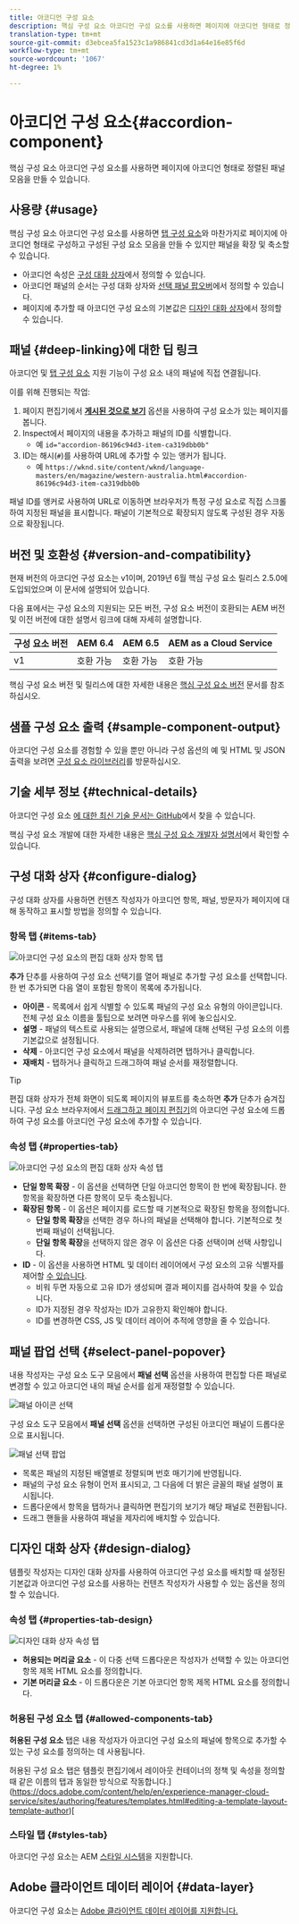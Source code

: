 ```yaml
---
title: 아코디언 구성 요소
description: 핵심 구성 요소 아코디언 구성 요소를 사용하면 페이지에 아코디언 형태로 정렬된 패널 모음을 만들 수 있습니다.
translation-type: tm+mt
source-git-commit: d3ebcea5fa1523c1a986841cd3d1a64e16e85f6d
workflow-type: tm+mt
source-wordcount: '1067'
ht-degree: 1%

---
```



# 아코디언 구성 요소{#accordion-component}

핵심 구성 요소 아코디언 구성 요소를 사용하면 페이지에 아코디언 형태로 정렬된 패널 모음을 만들 수 있습니다.

## 사용량 {#usage}

핵심 구성 요소 아코디언 구성 요소를 사용하면 [탭 구성 요소](tabs.md)와 마찬가지로 페이지에 아코디언 형태로 구성하고 구성된 구성 요소 모음을 만들 수 있지만 패널을 확장 및 축소할 수 있습니다.

* 아코디언 속성은 [구성 대화 상자](#configure-dialog)에서 정의할 수 있습니다.
* 아코디언 패널의 순서는 구성 대화 상자와 [선택 패널 팝오버](#select-panel-popover)에서 정의할 수 있습니다.
* 페이지에 추가할 때 아코디언 구성 요소의 기본값은 [디자인 대화 상자](#design-dialog)에서 정의할 수 있습니다.

## 패널 {#deep-linking}에 대한 딥 링크

아코디언 및 [탭 구성 요소](tabs.md) 지원 기능이 구성 요소 내의 패널에 직접 연결됩니다.

이를 위해 진행되는 작업:

1. 페이지 편집기에서 **[게시된 것으로 보기](https://docs.adobe.com/content/help/en/experience-manager-cloud-service/sites/authoring/fundamentals/editing-content.html#view-as-published)** 옵션을 사용하여 구성 요소가 있는 페이지를 봅니다.
1. Inspect에서 페이지의 내용을 추가하고 패널의 ID를 식별합니다.
   * 예 `id="accordion-86196c94d3-item-ca319dbb0b"`
1. ID는 해시(`#`)를 사용하여 URL에 추가할 수 있는 앵커가 됩니다.
   * 예 `https://wknd.site/content/wknd/language-masters/en/magazine/western-australia.html#accordion-86196c94d3-item-ca319dbb0b`

패널 ID를 앵커로 사용하여 URL로 이동하면 브라우저가 특정 구성 요소로 직접 스크롤하여 지정된 패널을 표시합니다. 패널이 기본적으로 확장되지 않도록 구성된 경우 자동으로 확장됩니다.

## 버전 및 호환성 {#version-and-compatibility}

현재 버전의 아코디언 구성 요소는 v1이며, 2019년 6월 핵심 구성 요소 릴리스 2.5.0에 도입되었으며 이 문서에 설명되어 있습니다.

다음 표에서는 구성 요소의 지원되는 모든 버전, 구성 요소 버전이 호환되는 AEM 버전 및 이전 버전에 대한 설명서 링크에 대해 자세히 설명합니다.

| 구성 요소 버전 | AEM 6.4 | AEM 6.5 | AEM as a Cloud Service |
|--- |--- |---|---|
| v1 | 호환 가능 | 호환 가능 | 호환 가능 |

핵심 구성 요소 버전 및 릴리스에 대한 자세한 내용은 [핵심 구성 요소 버전](/help/versions.md) 문서를 참조하십시오.

## 샘플 구성 요소 출력 {#sample-component-output}

아코디언 구성 요소를 경험할 수 있을 뿐만 아니라 구성 옵션의 예 및 HTML 및 JSON 출력을 보려면 [구성 요소 라이브러리](https://adobe.com/go/aem_cmp_library_accordion)를 방문하십시오.

## 기술 세부 정보 {#technical-details}

아코디언 구성 요소 [에 대한 최신 기술 문서는 GitHub](https://adobe.com/go/aem_cmp_tech_accordion_v1)에서 찾을 수 있습니다.

핵심 구성 요소 개발에 대한 자세한 내용은 [핵심 구성 요소 개발자 설명서](/help/developing/overview.md)에서 확인할 수 있습니다.

## 구성 대화 상자 {#configure-dialog}

구성 대화 상자를 사용하면 컨텐츠 작성자가 아코디언 항목, 패널, 방문자가 페이지에 대해 동작하고 표시할 방법을 정의할 수 있습니다.

### 항목 탭 {#items-tab}

![아코디언 구성 요소의 편집 대화 상자 항목 탭](/help/assets/accordion-edit-items.png)

**추가** 단추를 사용하여 구성 요소 선택기를 열어 패널로 추가할 구성 요소를 선택합니다. 한 번 추가되면 다음 열이 포함된 항목이 목록에 추가됩니다.

* **아이콘**  - 목록에서 쉽게 식별할 수 있도록 패널의 구성 요소 유형의 아이콘입니다. 전체 구성 요소 이름을 툴팁으로 보려면 마우스를 위에 놓으십시오.
* **설명**  - 패널의 텍스트로 사용되는 설명으로서, 패널에 대해 선택된 구성 요소의 이름 기본값으로 설정됩니다.
* **삭제**  - 아코디언 구성 요소에서 패널을 삭제하려면 탭하거나 클릭합니다.
* **재배치**  - 탭하거나 클릭하고 드래그하여 패널 순서를 재정렬합니다.

>[!TIP]
>
>편집 대화 상자가 전체 화면이 되도록 페이지의 뷰포트를 축소하면 **추가** 단추가 숨겨집니다. 구성 요소 브라우저에서 [드래그하고 페이지 편집기](https://helpx.adobe.com/experience-manager/6-5/sites/authoring/using/editing-content.html#InsertingaComponent)의 아코디언 구성 요소에 드롭하여 구성 요소를 아코디언 구성 요소에 추가할 수 있습니다.

### 속성 탭 {#properties-tab}

![아코디언 구성 요소의 편집 대화 상자 속성 탭](/help/assets/accordion-edit-properties.png)

* **단일 항목 확장**  - 이 옵션을 선택하면 단일 아코디언 항목이 한 번에 확장됩니다. 한 항목을 확장하면 다른 항목이 모두 축소됩니다.
* **확장된 항목**  - 이 옵션은 페이지를 로드할 때 기본적으로 확장된 항목을 정의합니다.
   * **단일 항목 확장**&#x200B;을 선택한 경우 하나의 패널을 선택해야 합니다. 기본적으로 첫 번째 패널이 선택됩니다.
   * **단일 항목 확장**&#x200B;을 선택하지 않은 경우 이 옵션은 다중 선택이며 선택 사항입니다.
* **ID**  - 이 옵션을 사용하면 HTML 및 데이터 레이어에서 구성 요소의 고유 식별자를 제어할  [수 있습니다](/help/developing/data-layer/overview.md).
   * 비워 두면 자동으로 고유 ID가 생성되며 결과 페이지를 검사하여 찾을 수 있습니다.
   * ID가 지정된 경우 작성자는 ID가 고유한지 확인해야 합니다.
   * ID를 변경하면 CSS, JS 및 데이터 레이어 추적에 영향을 줄 수 있습니다.

## 패널 팝업 선택 {#select-panel-popover}

내용 작성자는 구성 요소 도구 모음에서 **패널 선택** 옵션을 사용하여 편집할 다른 패널로 변경할 수 있고 아코디언 내의 패널 순서를 쉽게 재정렬할 수 있습니다.

![패널 아이콘 선택](/help/assets/select-panel-icon.png)

구성 요소 도구 모음에서 **패널 선택** 옵션을 선택하면 구성된 아코디언 패널이 드롭다운으로 표시됩니다.

![패널 선택 팝업](/help/assets/select-panel-popover.png)

* 목록은 패널의 지정된 배열별로 정렬되며 번호 매기기에 반영됩니다.
* 패널의 구성 요소 유형이 먼저 표시되고, 그 다음에 더 밝은 글꼴의 패널 설명이 표시됩니다.
* 드롭다운에서 항목을 탭하거나 클릭하면 편집기의 보기가 해당 패널로 전환됩니다.
* 드래그 핸들을 사용하여 패널을 제자리에 배치할 수 있습니다.

## 디자인 대화 상자 {#design-dialog}

템플릿 작성자는 디자인 대화 상자를 사용하여 아코디언 구성 요소를 배치할 때 설정된 기본값과 아코디언 구성 요소를 사용하는 컨텐츠 작성자가 사용할 수 있는 옵션을 정의할 수 있습니다.

### 속성 탭 {#properties-tab-design}

![디자인 대화 상자 속성 탭](/help/assets/accordion-design-properties.png)

* **허용되는 머리글 요소**  - 이 다중 선택 드롭다운은 작성자가 선택할 수 있는 아코디언 항목 제목 HTML 요소를 정의합니다.
* **기본 머리글 요소**  - 이 드롭다운은 기본 아코디언 항목 제목 HTML 요소를 정의합니다.

### 허용된 구성 요소 탭 {#allowed-components-tab}

**허용된 구성 요소** 탭은 내용 작성자가 아코디언 구성 요소의 패널에 항목으로 추가할 수 있는 구성 요소를 정의하는 데 사용됩니다.

허용된 구성 요소 탭은 템플릿 편집기에서 레이아웃 컨테이너의 정책 및 속성을 정의할 때 같은 이름의 탭과 동일한 방식으로 작동합니다.](https://docs.adobe.com/content/help/en/experience-manager-cloud-service/sites/authoring/features/templates.html#editing-a-template-layout-template-author)[

### 스타일 탭 {#styles-tab}

아코디언 구성 요소는 AEM [스타일 시스템](/help/get-started/authoring.md#component-styling)을 지원합니다.

## Adobe 클라이언트 데이터 레이어 {#data-layer}

아코디언 구성 요소는 [Adobe 클라이언트 데이터 레이어를 지원합니다.](/help/developing/data-layer/overview.md)
